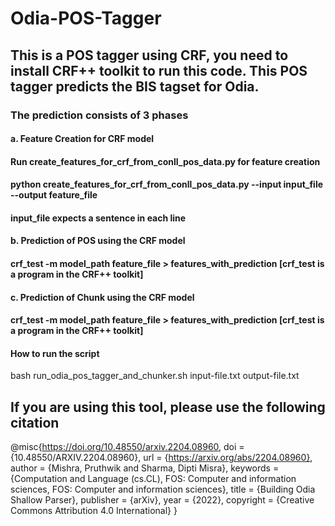 # Odia-POS-Tagger
## This is a POS tagger using CRF, you need to install CRF++ toolkit to run this code. This POS tagger predicts the BIS tagset for Odia.
### The prediction consists of 3 phases
#### a. Feature Creation for CRF model
#### Run create_features_for_crf_from_conll_pos_data.py for feature creation
#### python create_features_for_crf_from_conll_pos_data.py --input input_file --output feature_file
#### input_file expects a sentence in each line
#### b. Prediction of POS using the CRF model
#### crf_test -m model_path feature_file > features_with_prediction [crf_test is a program in the CRF++ toolkit]
#### c. Prediction of Chunk using the CRF model
#### crf_test -m model_path feature_file > features_with_prediction [crf_test is a program in the CRF++ toolkit]
#### How to run the script
bash run_odia_pos_tagger_and_chunker.sh input-file.txt output-file.txt
## If you are using this tool, please use the following citation
@misc{https://doi.org/10.48550/arxiv.2204.08960,
  doi = {10.48550/ARXIV.2204.08960},
  url = {https://arxiv.org/abs/2204.08960},
  author = {Mishra, Pruthwik and Sharma, Dipti Misra},
  keywords = {Computation and Language (cs.CL), FOS: Computer and information sciences, FOS: Computer and information sciences},
  title = {Building Odia Shallow Parser},
  publisher = {arXiv},
  year = {2022},
  copyright = {Creative Commons Attribution 4.0 International}
} 
